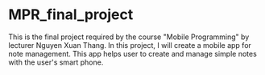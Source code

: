 # MPR_final_project
This is the final project required by the course "Mobile Programming" by lecturer Nguyen Xuan Thang. In this project, I will create a mobile app for note management. This app helps user to create and manage simple notes with the user's smart phone.
